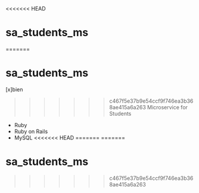 <<<<<<< HEAD
# sa_students_ms

=======

# sa_students_ms
[x]bien
>>>>>>> c467f5e37b9e54ccf9f746ea3b368ae415a6a263
Microservice for Students

* Ruby
* Ruby on Rails
* MySQL
<<<<<<< HEAD
=======
=======
# sa_students_ms

>>>>>>> c467f5e37b9e54ccf9f746ea3b368ae415a6a263

